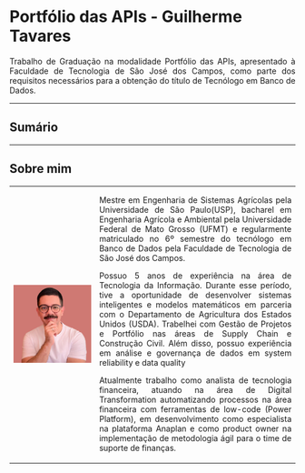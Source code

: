<h1>Portfólio das APIs - Guilherme Tavares</h1>
<p align="justify">Trabalho de Graduação na modalidade Portfólio das APIs,
apresentado à Faculdade de Tecnologia de São José dos Campos,
como parte dos requisitos necessários para a obtenção do título de Tecnólogo em Banco de Dados.</p>
<hr>
<h2>Sumário</h2>
<hr>
<h2>Sobre mim</h2>
<table>
  <tr>
    <td width="30%">
    <img src="https://github.com/GabrielSG20/API4Sem2021/blob/documentation/images/GuilhermeTavares.png" align="center"></img>
    </td>
    <td>
    <p align="justify">Mestre em Engenharia de Sistemas Agrícolas pela Universidade de São Paulo(USP), bacharel em Engenharia Agrícola e Ambiental
    pela Universidade Federal de Mato Grosso (UFMT) e regularmente matriculado no 6º semestre do tecnólogo em Banco de Dados pela Faculdade 
    de Tecnologia de São José dos Campos.</p>
    <p align="justify">Possuo 5 anos de experiência na área de Tecnologia da Informação. Durante esse período, tive a oportunidade de desenvolver
    sistemas inteligentes e modelos matemáticos em parceria com o Departamento de Agricultura dos Estados Unidos (USDA). Trabelhei com Gestão de Projetos 
    e Portfólio nas áreas de Supply Chain e Construção Civil. Além disso, possuo experiência em análise e governança de dados em system reliability e data quality</p>
    <p align="justify">Atualmente trabalho como analista de tecnologia financeira, atuando na área de Digital Transformation automatizando processos na área financeira 
    com ferramentas de low-code (Power Platform), em desenvolvimento como especialista na plataforma Anaplan e como product owner na implementação de metodologia
    ágil para o time de suporte de finanças.</p>
    </td>
</table>
